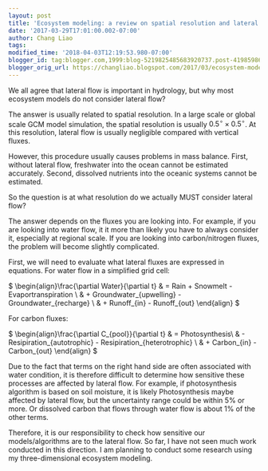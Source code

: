 ```yaml
---
layout: post
title: 'Ecosystem modeling: a review on spatial resolution and lateral flow'
date: '2017-03-29T17:01:00.002-07:00'
author: Chang Liao
tags:
modified_time: '2018-04-03T12:19:53.980-07:00'
blogger_id: tag:blogger.com,1999:blog-5219825485683920737.post-4198598650102904990
blogger_orig_url: https://changliao.blogspot.com/2017/03/ecosystem-modeling-005.html
---
```


We all agree that lateral flow is important in hydrology, but why most 
ecosystem models do not consider lateral flow? 

The answer is usually related to spatial resolution. In a large scale or 
global scale GCM model simulation, the spatial resolution is usually 
$0.5^{\circ} \times 0.5^{\circ}$. At this resolution, lateral flow is usually 
negligible compared with vertical fluxes. 

However, this procedure usually causes problems in mass balance. First, 
without lateral flow, freshwater into the ocean cannot be estimated 
accurately. Second, dissolved nutrients into the oceanic systems cannot be 
estimated. 

So the question is at what resolution do we actually MUST consider lateral 
flow? 

The answer depends on the fluxes you are looking into. For example, if you are 
looking into water flow, it it more than likely you have to always consider 
it, especially at regional scale. If you are looking into carbon/nitrogen 
fluxes, the problem will become slightly complicated. 

First, we will need to evaluate what lateral fluxes are expressed in 
equations. 
For water flow in a simplified grid cell: 

$ 
\begin{align}\frac{\partial Water}{\partial t} &amp; = Rain + Snowmelt  - 
Evaportranspiration \\ 
&amp; + Groundwater_{upwelling} - Groundwater_{recharge} \\ 
&amp; + Runoff_{in} - Runoff_{out} 
\end{align} 
$ 

For carbon fluxes: 

$ 
\begin{align}\frac{\partial C_{pool}}{\partial t} &amp; = Photosynthesis\\ 
&amp; - Resipiration_{autotrophic}  -  Resipiration_{heterotrophic} \\ 
&amp; +  Carbon_{in} - Carbon_{out} 
\end{align} 
$ 

Due to the fact that terms on the right hand side are often associated with 
water condition, it is therefore difficult to determine how sensitive these 
processes are affected by lateral flow. For example, if photosynthesis 
algorithm is based on soil moisture, it is likely Photosynthesis maybe 
affected by lateral flow, but the uncertainty range could be within $5\%$ or 
more. Or dissolved carbon that flows through water flow is about $1\%$ of the 
other terms. 

Therefore, it is our responsibility to check how sensitive our 
models/algorithms are to the lateral flow. So far, I have not seen much work 
conducted in this direction. I am planning to conduct some research using my 
three-dimensional ecosystem modeling. 
